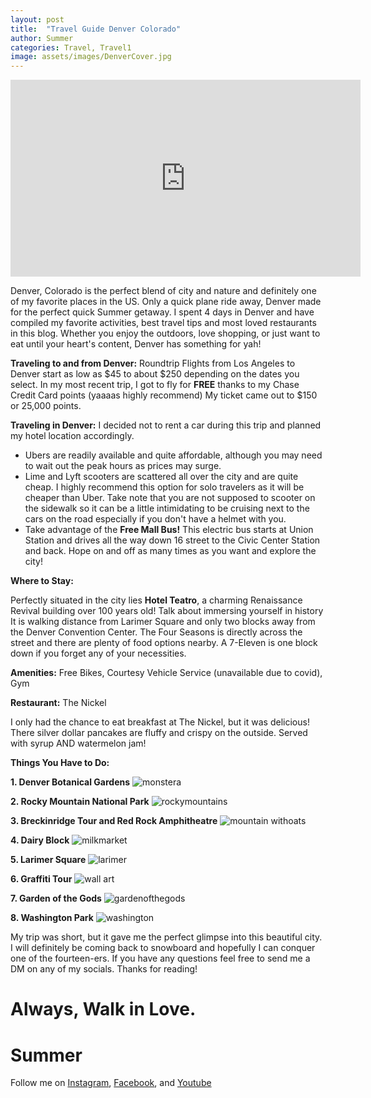 ```yaml
---
layout: post
title:  "Travel Guide Denver Colorado"
author: Summer
categories: Travel, Travel1
image: assets/images/DenverCover.jpg
---
```

<iframe width="560" height="315" src="https://www.youtube.com/embed/wI6D4yprQ90" title="YouTube video player" frameborder="0" allow="accelerometer; autoplay; clipboard-write; encrypted-media; gyroscope; picture-in-picture" allowfullscreen></iframe>

Denver, Colorado is the perfect blend of city and nature and definitely one of my favorite places in the US. Only a quick plane ride away, Denver made for the perfect quick Summer getaway. I spent 4 days in Denver and have compiled my favorite activities, best travel tips and most loved restaurants in this blog.
Whether you enjoy the outdoors, love shopping, or just want to eat until your heart's content, Denver has something for yah!

**Traveling to and from Denver:**
Roundtrip Flights from Los Angeles to Denver start as low as $45 to about $250 depending on the dates you select. In my most recent trip, I got to fly for **FREE** thanks to my Chase Credit Card points (yaaaas highly recommend) My ticket came out to $150 or 25,000 points. 

**Traveling in Denver:**
I decided not to rent a car during this trip and planned my hotel location accordingly.
- Ubers are readily available and quite affordable, although you may need to wait out the peak hours as prices may surge.
- Lime and Lyft scooters are scattered all over the city and are quite cheap. I highly recommend this option for solo travelers as it will be cheaper than Uber. Take note that you are not supposed to scooter on the sidewalk so it can be a little intimidating to be cruising next to the cars on the road especially if you don't have a helmet with you.
- Take advantage of the **Free Mall Bus!** This electric bus starts at Union Station and drives all the way down 16 street to the Civic Center Station and back. Hope on and off as many times as you want and explore the city!

**Where to Stay:**

Perfectly situated in the city lies **Hotel Teatro**, a charming Renaissance Revival building over 100 years old! Talk about immersing yourself in history It is walking distance from Larimer Square and only two blocks away from the Denver Convention Center. The Four Seasons is directly across the street and there are plenty of food options nearby. A 7-Eleven is one block down if you forget any of your necessities.

**Amenities:** Free Bikes, Courtesy Vehicle Service (unavailable due to covid), Gym

**Restaurant:** The Nickel

I only had the chance to eat breakfast at The Nickel, but it was delicious! There silver dollar pancakes are fluffy and crispy on the outside. Served with syrup AND watermelon jam!

**Things You Have to Do:**

**1. Denver Botanical Gardens**
    ![monstera](/assets/images/monstera.jpg)

**2. Rocky Mountain National Park**
    ![rockymountains](/assets/images/rockymountains.jpg)

**3. Breckinridge Tour and Red Rock Amphitheatre**
    ![mountain withoats](/assets/images/lovelandoverlook.jpg)

**4. Dairy Block**
    ![milkmarket](/assets/images/milkmarket.jpg)

**5. Larimer Square**
    ![larimer](/assets/images/larimersummer.jpg)

**6. Graffiti Tour**
    ![wall art](/assets/images/graffiti.jpg)

**7. Garden of the Gods**
    ![gardenofthegods](/assets/images/pikespeak.JPG)

**8. Washington Park**
    ![washington](/assets/images/washingtonpark.jpg)

My trip was short, but it gave me the perfect glimpse into this beautiful city. I will definitely be coming back to snowboard and hopefully I can conquer one of the fourteen-ers. If you have any questions feel free to send me a DM on any of my socials. Thanks for reading!

# Always, Walk in Love.

# Summer

Follow me on [Instagram](http://www.instagram.com/summerislive_), [Facebook](http://www.facebook.com/summerislive), and [Youtube](https://www.youtube.com/channel/UCCSyKD6MYASExRqTrOj5gRw?view_as=subscriber)
